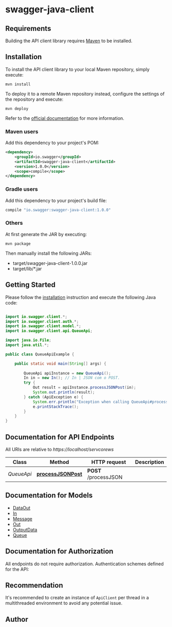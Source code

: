 # swagger-java-client

## Requirements

Building the API client library requires [Maven](https://maven.apache.org/) to be installed.

## Installation

To install the API client library to your local Maven repository, simply execute:

```shell
mvn install
```

To deploy it to a remote Maven repository instead, configure the settings of the repository and execute:

```shell
mvn deploy
```

Refer to the [official documentation](https://maven.apache.org/plugins/maven-deploy-plugin/usage.html) for more information.

### Maven users

Add this dependency to your project's POM:

```xml
<dependency>
    <groupId>io.swagger</groupId>
    <artifactId>swagger-java-client</artifactId>
    <version>1.0.0</version>
    <scope>compile</scope>
</dependency>
```

### Gradle users

Add this dependency to your project's build file:

```groovy
compile "io.swagger:swagger-java-client:1.0.0"
```

### Others

At first generate the JAR by executing:

    mvn package

Then manually install the following JARs:

* target/swagger-java-client-1.0.0.jar
* target/lib/*.jar

## Getting Started

Please follow the [installation](#installation) instruction and execute the following Java code:

```java

import io.swagger.client.*;
import io.swagger.client.auth.*;
import io.swagger.client.model.*;
import io.swagger.client.api.QueueApi;

import java.io.File;
import java.util.*;

public class QueueApiExample {

    public static void main(String[] args) {
        
        QueueApi apiInstance = new QueueApi();
        In in = new In(); // In | JSON com o POST.
        try {
            Out result = apiInstance.processJSONPost(in);
            System.out.println(result);
        } catch (ApiException e) {
            System.err.println("Exception when calling QueueApi#processJSONPost");
            e.printStackTrace();
        }
    }
}

```

## Documentation for API Endpoints

All URIs are relative to *https://localhost/servcorews*

Class | Method | HTTP request | Description
------------ | ------------- | ------------- | -------------
*QueueApi* | [**processJSONPost**](docs/QueueApi.md#processJSONPost) | **POST** /processJSON | 


## Documentation for Models

 - [DataOut](docs/DataOut.md)
 - [In](docs/In.md)
 - [Message](docs/Message.md)
 - [Out](docs/Out.md)
 - [OutputData](docs/OutputData.md)
 - [Queue](docs/Queue.md)


## Documentation for Authorization

All endpoints do not require authorization.
Authentication schemes defined for the API:

## Recommendation

It's recommended to create an instance of `ApiClient` per thread in a multithreaded environment to avoid any potential issue.

## Author



